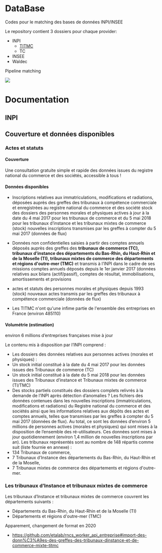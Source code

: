 ﻿# DataBase

Codes pour le matching des bases de données INPI/INSEE

Le repository contient 3 dossiers pour chaque provider:

- INPI
  - [TITMC](https://scm.saas.cagip.group.gca/PERNETTH/database/tree/master/INPI/TITMC)
  - TC
- INSEE
- Waldec

Pipeline matching

![](https://scm.saas.cagip.group.gca/PERNETTH/database/raw/master/IMAGES/Schema_matching.JPG)

 # Documentation

## INPI
## Couverture et données disponibles

### Actes et statuts

#### Couverture

Une consultation gratuite simple et rapide des données issues du registre national du commerce et des sociétés, accessible à tous !

#### Données disponibles

- Inscriptions relatives aux immatriculations, modifications et radiations, déposées auprès des greffes des tribunaux à compétence commerciale et enregistrées au registre national du commerce et des société
stock des dossiers des personnes morales et physiques actives à jour à la date du 4 mai  2017 pour les tribunaux de commerce et du 5 mai 2018 pour les tribunaux d’instance et les tribunaux mixtes de commerce (stock)
nouvelles inscriptions transmises par les greffes à compter du 5 mai 2017 (données de flux)
- Données non confidentielles saisies à partir des comptes annuels déposés auprès des greffes des **tribunaux de commerce (TC), tribunaux d’instance des départements du Bas-Rhin, du Haut-Rhin et de la Moselle (TI), tribunaux mixtes de commerce des départements et régions d'outre-mer (TMC)** et transmis à l’INPI dans le cadre de ses missions
comptes annuels déposés depuis le 1er janvier 2017 (données relatives aux bilans (actif/passif), comptes de résultat, immobilisations, amortissements et provisions
- actes et statuts des personnes morales et physiques depuis 1993 (stock)
nouveaux actes transmis par les greffes des tribunaux à compétence commerciale (données de flux)

- Les TITMC n'ont qu'une infime partie de l'ensemble des entreprises en France (environ 485110)

#### Volumétrie (estimation)

environ 6 millions d’entreprises françaises
mise à jour

 Le contenu mis à disposition par l’INPI comprend :
*  Les dossiers des données relatives aux personnes actives (morales et physiques) :
  * Un stock initial constitué à la date du 4 mai 2017 pour les données issues des Tribunaux de commerce (TC)
  * Un stock initial constitué à la date du 5 mai 2018 pour les données issues des Tribunaux d’instance et Tribunaux mixtes de commerce (TI/TMC)
* Des stocks partiels constitués des dossiers complets relivrés à la demande de l’INPI après détection d’anomalies ? Les fichiers des données contenues dans les nouvelles inscriptions (immatriculations, modifications et radiations) du Registre national du commerce et des sociétés ainsi que les informations relatives aux dépôts des actes et comptes annuels, telles que transmises par les greffes à compter du 5 mai 2017 (données de flux).
Au total, ce sont les données d’environ 5 millions de personnes actives (morales et physiques) qui sont mises à la disposition de l’ensemble des ré-utilisateurs.
Ces données sont mises à jour quotidiennement (environ 1,4 million de nouvelles inscriptions par an).
Les tribunaux représentés sont au nombre de 148 répartis comme suit (liste fournie en annexe) :
*  134 Tribunaux de commerce,
*  7 Tribunaux d’Instance des départements du Bas-Rhin, du Haut-Rhin et de la Moselle,
*  7 Tribunaux mixtes de commerce des départements et régions d'outre-mer.

### Les tribunaux d’Instance et tribunaux mixtes de commerce

Les tribunaux d’Instance et tribunaux mixtes de commerce couvrent les départements suivants :
*  Départements du Bas-Rhin, du Haut-Rhin et de la Moselle (TI)
*  Départements et régions d'outre-mer (TMC)

Apparement, changement de format en 2020

* https://github.com/etalab/rncs_worker_api_entreprise#import-des-donn%C3%A9es-des-greffes-des-tribunaux-dinstance-et-de-commerce-mixte-titmc
